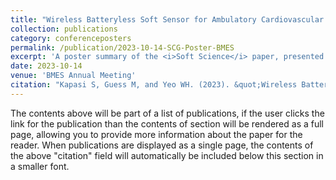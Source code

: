 ```yaml
---
title: "Wireless Batteryless Soft Sensor for Ambulatory Cardiovascular Health Monitoring"
collection: publications
category: conferenceposters
permalink: /publication/2023-10-14-SCG-Poster-BMES
excerpt: 'A poster summary of the <i>Soft Science</i> paper, presented at the 2023 BMES Annual Meeting.'
date: 2023-10-14
venue: 'BMES Annual Meeting'
citation: "Kapasi S, Guess M, and Yeo WH. (2023). &quot;Wireless Batteryless Soft Sensor for Ambulatory Cardiovascular Health Monitoring.&quot; <i>2023 BMES Annual Meeting</i>. 2023 October 14th. Seattle, Washington."
---
```


The contents above will be part of a list of publications, if the user clicks the link for the publication than the contents of section will be rendered as a full page, allowing you to provide more information about the paper for the reader. When publications are displayed as a single page, the contents of the above "citation" field will automatically be included below this section in a smaller font.
